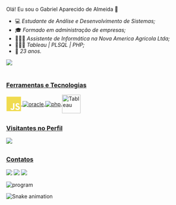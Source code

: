 Olá! Eu sou o Gabriel Aparecido de Almeida 👋 

 - 💻 *Estudante de Análise e Desenvolvimento de Sistemas;* 
 - 🎓 *Formado em administração de empresas;*
 - 👩🏿‍💻 *Assistente de Informática na Nova America Agricola Ltda;*
 - 🧑🏼‍💻 *Tableau | PLSQL | PHP;*
 - 🌚 *23 anos.*
 
  <div >
   <a href="https://github.com/gabriel1999ap">
  
  <img height="180em" src="https://github-readme-stats.vercel.app/api/top-langs/?username=gabriel1999ap&&layout=compact&hide=shell&theme=highcontrast">

  </div>
 

  <div style="display: inline_block"><br>
   
  ### Ferramentas e Tecnologias
   

 <img align="center" src="https://raw.githubusercontent.com/devicons/devicon/master/icons/javascript/javascript-plain.svg" alt="javascript" height="40" width="40" title="JavaScript">
<img align="center" src="https://cdn.jsdelivr.net/gh/devicons/devicon/icons/oracle/oracle-original.svg" alt="oracle" height="50" width="50" title="Oracle">
<img align="center" src="https://cdn.jsdelivr.net/gh/devicons/devicon/icons/php/php-original.svg" alt="php" height="50" width="50" title="PHP">
<img align="center" src="https://cdn.worldvectorlogo.com/logos/tableau-software.svg" height="50" width="50" title="Tableau">

          


   
      
</div>  
 
 
  ##          
   
  ### Visitantes no Perfil
 <img align="relative" src="https://profile-counter.glitch.me/gabriel1999ap/count.svg" > 
  

  
 ##
  ### Contatos
 <div>
  
<a href="https://www.instagram.com/gabri.ap/" target="_blank"><img src="https://img.shields.io/badge/-Instagram-%23E4405F?style=for-the-badge&logo=instagram&logoColor=white" target="_blank"></a>
<a href="https://www.linkedin.com/in/gabriel-almeida-9453b3197/" target="_blank"><img src="https://img.shields.io/badge/-LinkedIn-%230077B5?style=for-the-badge&logo=linkedin&logoColor=white" target="_blank"></a>
 <a href="https://api.whatsapp.com/send?phone=5518996198273" target="blank"><img src="https://img.shields.io/badge/WhatsApp-25D366?style=for-the-badge&logo=whatsapp&logoColor=white" target="_blank"></a> 
</div>
   
 <div><img alt="program" width="200" src="https://i.imgur.com/W9JAcV9.gif"></div>
 
 
 ![Snake animation](https://github.com/gabriel1999ap/gabriel1999ap/blob/output/github-contribution-grid-snake.svg)
